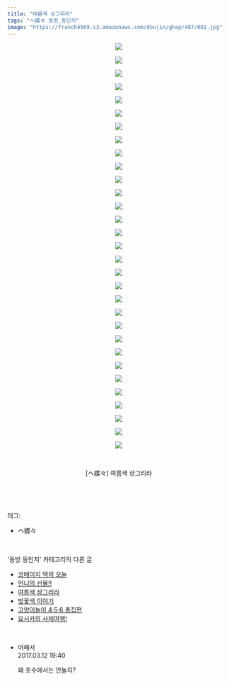 ```yaml
---
title: "여름색 샹그리라"
tags: "ヘ蝶々 동방_동인지"
image: "https://franch4569.s3.amazonaws.com/doujin/ghap/487/001.jpg"
---
```

<div class="article">
<p style="text-align: center; clear: none; float: none;"><img src="{{ site.imgserver2 }}/ghap/487/001.jpg"/></p>
<p style="text-align: center; clear: none; float: none;"><img src="{{ site.imgserver2 }}/ghap/487/002.jpg"/></p>
<p style="text-align: center; clear: none; float: none;"><img src="{{ site.imgserver2 }}/ghap/487/003.jpg"/></p>
<p style="text-align: center; clear: none; float: none;"><img src="{{ site.imgserver2 }}/ghap/487/004.jpg"/></p>
<p style="text-align: center; clear: none; float: none;"><img src="{{ site.imgserver2 }}/ghap/487/005.jpg"/></p>
<p style="text-align: center; clear: none; float: none;"><img src="{{ site.imgserver2 }}/ghap/487/006.jpg"/></p>
<p style="text-align: center; clear: none; float: none;"><img src="{{ site.imgserver2 }}/ghap/487/007.jpg"/></p>
<p style="text-align: center; clear: none; float: none;"><img src="{{ site.imgserver2 }}/ghap/487/008.jpg"/></p>
<p style="text-align: center; clear: none; float: none;"><img src="{{ site.imgserver2 }}/ghap/487/009.jpg"/></p>
<p style="text-align: center; clear: none; float: none;"><img src="{{ site.imgserver2 }}/ghap/487/010.jpg"/></p>
<p style="text-align: center; clear: none; float: none;"><img src="{{ site.imgserver2 }}/ghap/487/011.jpg"/></p>
<p style="text-align: center; clear: none; float: none;"><img src="{{ site.imgserver2 }}/ghap/487/012.jpg"/></p>
<p style="text-align: center; clear: none; float: none;"><img src="{{ site.imgserver2 }}/ghap/487/013.jpg"/></p>
<p style="text-align: center; clear: none; float: none;"><img src="{{ site.imgserver2 }}/ghap/487/014.jpg"/></p>
<p style="text-align: center; clear: none; float: none;"><img src="{{ site.imgserver2 }}/ghap/487/015.jpg"/></p>
<p style="text-align: center; clear: none; float: none;"><img src="{{ site.imgserver2 }}/ghap/487/016.jpg"/></p>
<p style="text-align: center; clear: none; float: none;"><img src="{{ site.imgserver2 }}/ghap/487/017.jpg"/></p>
<p style="text-align: center; clear: none; float: none;"><img src="{{ site.imgserver2 }}/ghap/487/018.jpg"/></p>
<p style="text-align: center; clear: none; float: none;"><img src="{{ site.imgserver2 }}/ghap/487/019.jpg"/></p>
<p style="text-align: center; clear: none; float: none;"><img src="{{ site.imgserver2 }}/ghap/487/020.jpg"/></p>
<p style="text-align: center; clear: none; float: none;"><img src="{{ site.imgserver2 }}/ghap/487/021.jpg"/></p>
<p style="text-align: center; clear: none; float: none;"><img src="{{ site.imgserver2 }}/ghap/487/022.jpg"/></p>
<p style="text-align: center; clear: none; float: none;"><img src="{{ site.imgserver2 }}/ghap/487/023.jpg"/></p>
<p style="text-align: center; clear: none; float: none;"><img src="{{ site.imgserver2 }}/ghap/487/024.jpg"/></p>
<p style="text-align: center; clear: none; float: none;"><img src="{{ site.imgserver2 }}/ghap/487/025.jpg"/></p>
<p style="text-align: center; clear: none; float: none;"><img src="{{ site.imgserver2 }}/ghap/487/026.jpg"/></p>
<p style="text-align: center; clear: none; float: none;"><img src="{{ site.imgserver2 }}/ghap/487/027.jpg"/></p>
<p style="text-align: center; clear: none; float: none;"><img src="{{ site.imgserver2 }}/ghap/487/028.jpg"/></p>
<p style="text-align: center; clear: none; float: none;"><img src="{{ site.imgserver2 }}/ghap/487/029.jpg"/></p>
<p style="text-align: center; clear: none; float: none;"><img src="{{ site.imgserver2 }}/ghap/487/030.jpg"/></p>
<p style="text-align: center; clear: none; float: none;"><img src="{{ site.imgserver2 }}/ghap/487/031.jpg"/></p>
<p style="text-align: center; clear: none; float: none;"><br/></p>
<p style="text-align: center; clear: none; float: none;">[ヘ蝶々] 여름색 샹그리라</p>
<p><br/></p>
</div><br/>
<div class="tagTrail">
<p>태그: </p>
<ul>
<li>ヘ蝶々</li>
</ul>
</div><br/>
<div class="another">
<p>'동방 동인지' 카테고리의 다른 글</p>
<ul>
<li><a href="/ghap_489">코메이지 댁의 오늘</a></li>
<li><a href="/ghap_488">언니의 선물!!</a></li>
<li><a href="/ghap_487">여름색 샹그리라</a></li>
<li><a href="/ghap_486">벚꽃색 이야기</a></li>
<li><a href="/ghap_485">고양이놀이 4·5·6 총집편</a></li>
<li><a href="/ghap_484">요시카의 사체여행!</a></li>
</ul>
</div><br/>
<div class="cb_module cb_fluid">
<div class="cb_wrt cb_profile">
<div class="comment">
<ul>
<li class="cb_thumb_off" id="comment14937662">
<div class="cb_comment_area">
<div class="cb_info_area">
<div class="cb_section">
<span class="cb_nick_name">어째서</span>
</div>
<div class="cb_section">
<span class="cb_date">2017.03.12 19:40 </span>
</div>
</div>
<div class="cb_dsc_comment">
<p class="cb_dsc">
											왜 호수에서는 안놀지?
										</p>
</div>
</div></li>
</ul>
</div>
</div><!-- commentList close -->
</div><br/>
